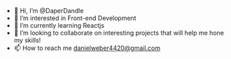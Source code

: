 - 👋 Hi, I’m @DaperDandle
- 👀 I’m interested in Front-end Development
- 🌱 I’m currently learning Reactjs
- 💞️ I’m looking to collaborate on interesting projects that will help me hone my skills!
- 📫 How to reach me danielweber4420@gmail.com

<!---
DaperDandle/DaperDandle is a ✨ special ✨ repository because its `README.md` (this file) appears on your GitHub profile.
You can click the Preview link to take a look at your changes.
--->
